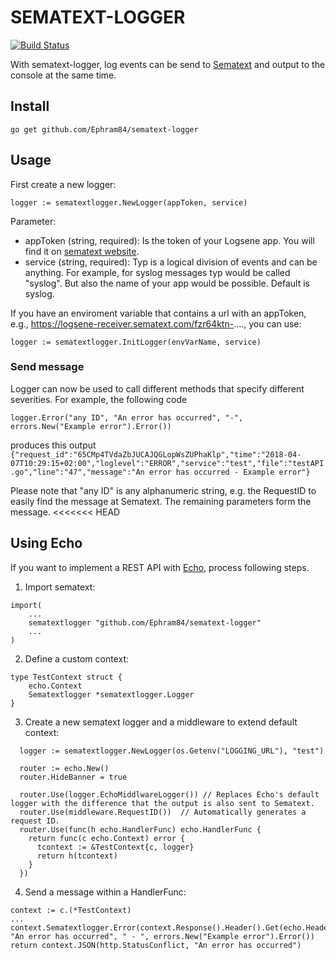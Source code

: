 # SEMATEXT-LOGGER

[![Build Status](https://travis-ci.org/Ephram84/sematext-logger.svg?branch=master)](https://travis-ci.org/Ephram84/sematext-logger)

With sematext-logger, log events can be send to [Sematext](https://sematext.com/) and output to the console at the same time.


## Install
<code>go get github.com/Ephram84/sematext-logger</code>

## Usage
First create a new logger:
```golang
logger := sematextlogger.NewLogger(appToken, service)
```
Parameter:
* appToken (string, required): Is the token of your Logsene app. You will find it on [sematext website](https://apps.sematext.com/ui/logs).
* service (string, required): Typ is a logical division of events and can be anything. For example, for syslog messages typ would be called "syslog". But also the name of your app would be possible. Default is syslog.

If you have an enviroment variable that contains a url with an appToken, e.g., https://logsene-receiver.sematext.com/fzr64ktn-...., you can use:
```golang
logger := sematextlogger.InitLogger(envVarName, service)
```
### Send message
Logger can now be used to call different methods that specify different severities.
For example, the following code
```golang
logger.Error("any ID", "An error has occurred", "-", errors.New("Example error").Error())
```
produces this output
```{"request_id":"65CMp4TVdaZbJUCAJQGLopWsZUPhaKlp","time":"2018-04-07T10:29:15+02:00","loglevel":"ERROR","service":"test","file":"testAPI.go","line":"47","message":"An error has occurred - Example error"}```

Please note that "any ID" is any alphanumeric string, e.g. the RequestID to easily find the message at Sematext. The remaining parameters form the message.
<<<<<<< HEAD

## Using Echo
If you want to implement a REST API with [Echo](https://echo.labstack.com/), process following steps.

1. Import sematext:
```golang
import(
    ...
    sematextlogger "github.com/Ephram84/sematext-logger"
    ...
)
```

2. Define a custom context:
```golang
type TestContext struct {
	echo.Context
	Sematextlogger *sematextlogger.Logger
}
```

3. Create a new sematext logger and a middleware to extend default context:
```golang
  logger := sematextlogger.NewLogger(os.Getenv("LOGGING_URL"), "test")

  router := echo.New()
  router.HideBanner = true

  router.Use(logger.EchoMiddlwareLogger()) // Replaces Echo's default logger with the difference that the output is also sent to Sematext.
  router.Use(middleware.RequestID())  // Automatically generates a request ID.
  router.Use(func(h echo.HandlerFunc) echo.HandlerFunc {
    return func(c echo.Context) error {
      tcontext := &TestContext{c, logger}
      return h(tcontext)
    }
  })
```

4. Send a message within a HandlerFunc:
```golang
context := c.(*TestContext)
...
context.Sematextlogger.Error(context.Response().Header().Get(echo.HeaderXRequestID), "An error has occurred", " - ", errors.New("Example error").Error())
return context.JSON(http.StatusConflict, "An error has occurred")
```